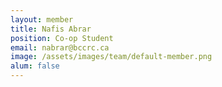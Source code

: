 ```yaml
---
layout: member
title: Nafis Abrar
position: Co-op Student
email: nabrar@bccrc.ca
image: /assets/images/team/default-member.png
alum: false
---
```

